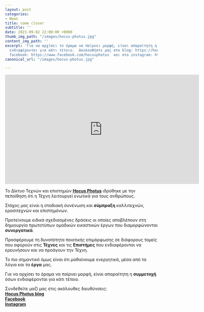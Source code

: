 ```yaml
---
layout: post
categories:
- News
title: come closer
subtitle: ''
date: 2021-09-02 22:00:00 +0000
thumb_img_path: "/images/hocus-photus.jpg"
content_img_path: ''
excerpt: 'Για να αρχίσει το όραμα να παίρνει μορφή, είναι απαραίτητη η συμμετοχή όσων
  ενδιαφέρονται για κάτι τέτοιο.  Ακολουθήστε μας στο blog: https://hocusphotus.com/  στο
  facebook: https://www.facebook.com/hocusphotus  και στο instagram: https://www.instagram.com/hocus_photus/'
canonical_url: "/images/hocus-photus.jpg"

---
```

<iframe src="https://player.vimeo.com/video/597326754?h=a5b6edc42c" width="640" height="360" frameborder="0" allow="autoplay; fullscreen; picture-in-picture" allowfullscreen></iframe>

Το Δίκτυο Τεχνών και επιστημών <a href="https://www.facebook.com/hocusphotus" target="blank">**Hocus Photus**</a> ιδρύθηκε με την πεποίθηση ότι η Τέχνη λειτουργεί ενωτικά για τους ανθρώπους.

Στόχος μας είναι η σταδιακή συνένωση και **σύμπραξη** καλλιτεχνών, ερασιτεχνών και επιστημόνων.

Προτείνουμε ειδικά σχεδιασμένες δράσεις οι οποίες αποβλέπουν στη δημιουργία πρωτοτύπων ομαδικών εικαστικών έργων που διαμορφώνονται **συνεργατικά**.

Προσφέρουμε τη δυνατότητα ποιοτικής επιμόρφωσης σε διάφορους τομείς που αφορούν στις **Τέχνες** και τις **Επιστήμες** που ενδιαφέρονται να ερευνήσουν και να προάγουν την Τέχνη.

Το πιο σημαντικό όμως είναι ότι μαθαίνουμε ενεργητικά, μέσα από τα λόγια και τα **έργα** μας.

Για να αρχίσει το όραμα να παίρνει μορφή, είναι απαραίτητη η **συμμετοχή** όσων ενδιαφέρονται για κάτι τέτοιο.

Συνδεθείτε μαζί μας στις ακόλουθες διευθύνσεις:  
<a href="https://photogames.us18.list-manage.com/subscribe?u=b93eeb446f58622e32bc10a23&id=ef5d0e680b" target="blank">**Hocus Photus blog**</a>  
<a href="https://www.facebook.com/hocusphotus" target="blank">**Facebook**</a>  
<a href=" https://www.instagram.com/hocus_photus/" target="blank">**Instagram**</a>
